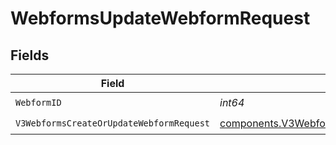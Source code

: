 # WebformsUpdateWebformRequest


## Fields

| Field                                                                                                                  | Type                                                                                                                   | Required                                                                                                               | Description                                                                                                            |
| ---------------------------------------------------------------------------------------------------------------------- | ---------------------------------------------------------------------------------------------------------------------- | ---------------------------------------------------------------------------------------------------------------------- | ---------------------------------------------------------------------------------------------------------------------- |
| `WebformID`                                                                                                            | *int64*                                                                                                                | :heavy_check_mark:                                                                                                     | N/A                                                                                                                    |
| `V3WebformsCreateOrUpdateWebformRequest`                                                                               | [components.V3WebformsCreateOrUpdateWebformRequest](../../models/components/v3webformscreateorupdatewebformrequest.md) | :heavy_check_mark:                                                                                                     | N/A                                                                                                                    |